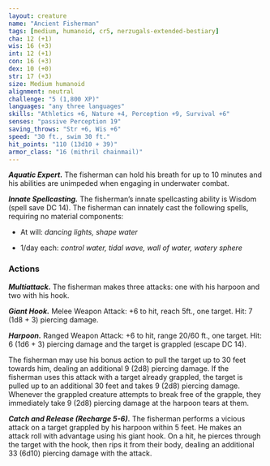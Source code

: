 ```yaml
---
layout: creature
name: "Ancient Fisherman"
tags: [medium, humanoid, cr5, nerzugals-extended-bestiary]
cha: 12 (+1)
wis: 16 (+3)
int: 12 (+1)
con: 16 (+3)
dex: 10 (+0)
str: 17 (+3)
size: Medium humanoid
alignment: neutral
challenge: "5 (1,800 XP)"
languages: "any three languages"
skills: "Athletics +6, Nature +4, Perception +9, Survival +6"
senses: "passive Perception 19"
saving_throws: "Str +6, Wis +6"
speed: "30 ft., swim 30 ft."
hit_points: "110 (13d10 + 39)"
armor_class: "16 (mithril chainmail)"
---
```


***Aquatic Expert.*** The fisherman can hold his breath
for up to 10 minutes and his abilities are
unimpeded when engaging in underwater combat.

***Innate Spellcasting.*** The fisherman’s innate
spellcasting ability is Wisdom (spell save DC 14).
The fisherman can innately cast the following
spells, requiring no material components:

* At will: <i>dancing lights, shape water</i>

* 1/day each: <i>control water, tidal wave, wall of water, watery sphere</i>

### Actions

***Multiattack.*** The fisherman makes three attacks: one
with his harpoon and two with his hook.

***Giant Hook.*** Melee Weapon Attack: +6 to hit, reach
5ft., one target. Hit: 7 (1d8 + 3) piercing damage.

***Harpoon.*** Ranged Weapon Attack: +6 to hit, range
20/60 ft., one target. Hit: 6 (1d6 + 3) piercing
damage and the target is grappled (escape DC 14).

The fisherman may use his bonus action to pull the
target up to 30 feet towards him, dealing an
additional 9 (2d8) piercing damage. If the
fisherman uses this attack with a target already
grappled, the target is pulled up to an additional 30
feet and takes 9 (2d8) piercing damage. Whenever
the grappled creature attempts to break free of the
grapple, they immediately take 9 (2d8) piercing
damage at the harpoon tears at them.

***Catch and Release (Recharge 5-6).*** The fisherman
performs a vicious attack on a target grappled by
his harpoon within 5 feet. He makes an attack roll
with advantage using his giant hook. On a hit, he
pierces through the target with the hook, then rips
it from their body, dealing an additional 33 (6d10)
piercing damage with the attack.
